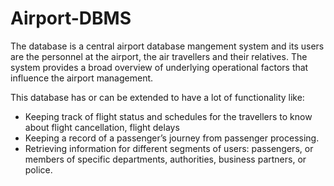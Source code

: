 # Airport-DBMS
The database is a central airport database mangement system and its users are the personnel at the airport, the air travellers and their relatives. The system provides a broad overview of underlying operational factors that influence the airport management.

This database has or can be extended to have a lot of functionality like:

- Keeping track of flight status and schedules for the travellers to know about flight cancellation, flight delays
- Keeping a record of a passenger’s journey from passenger processing.
- Retrieving information for different segments of users: passengers, or members of specific departments, authorities, business partners, or police.
